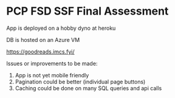 # PCP FSD SSF Final Assessment

App is deployed on a hobby dyno at heroku

DB is hosted on an Azure VM

https://goodreads.imcs.fyi/

Issues or improvements to be made:

1) App is not yet mobile friendly
2) Pagination could be better (individual page buttons)
3) Caching could be done on many SQL queries and api calls

